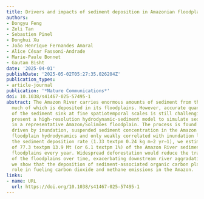 ```yaml
---
title: Drivers and impacts of sediment deposition in Amazonian floodplains
authors:
- Dongyu Feng
- Zeli Tan
- Sebastien Pinel
- Donghui Xu
- João Henrique Fernandes Amaral
- Alice César Fassoni-Andrade
- Marie-Paule Bonnet
- Gautam Bisht
date: '2025-04-01'
publishDate: '2025-05-02T05:27:35.026204Z'
publication_types:
- article-journal
publication: '*Nature Communications*'
doi: 10.1038/s41467-025-57495-1
abstract: The Amazon River carries enormous amounts of sediment from the Andes mountains,
  much of which is deposited in its floodplains. However, accurate quantification
  of the sediment sink at fine spatiotemporal scales is still challenging. Here, we
  present a high-resolution hydrodynamic-sediment model to simulate sediment deposition
  in a representative Amazon/Solimões floodplain. The process is found to be jointly
  driven by inundation, suspended sediment concentration in the Amazon River, and
  floodplain hydrodynamics and only weakly correlated with inundation level. By upscaling
  the sediment deposition rate (1.33 textpm 0.24 kg m−2 yr−1), we estimate the trapping
  of 77.3 textpm 13.9 Mt (or 6.1 textpm 1%) of the Amazon River sediment by the Amazon/Solimões
  floodplains every year. Widespread deforestation would reduce the trapping efficiency
  of the floodplains over time, exacerbating downstream river aggradation. Additionally,
  we show that the deposition of sediment-associated organic carbon plays a minor
  role in fueling carbon dioxide and methane emissions in the Amazon.
links:
- name: URL
  url: https://doi.org/10.1038/s41467-025-57495-1
---
```

